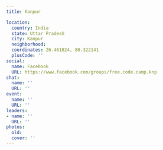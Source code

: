 ```yaml
---
title: Kanpur

location:
  country: India
  state: Uttar Pradesh
  city: Kanpur
  neighborhood: 
  coordinates: 26.461024, 80.322141
  plusCode: ''
social:
  name: Facebook
  URL: https://www.facebook.com/groups/free.code.camp.knp
chat:
  name: ''
  URL: ''
event:
  name: ''
  URL: ''
leaders:
- name: ''
  URL: ''
photos:
  old: 
  cover: ''
---
```

